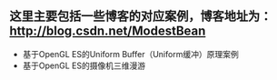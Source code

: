 ## 这里主要包括一些博客的对应案例，博客地址为：http://blog.csdn.net/ModestBean

 - 基于OpenGL ES的Uniform Buffer（Uniform缓冲）原理案例
 -  基于OpenGL ES的摄像机三维漫游
 
